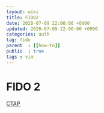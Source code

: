 ```yaml
---
layout: wiki
title: FIDO2 
date: 2020-07-09 22:00:00 +0900
updated: 2020-07-09 22:00:00 +0900
categories: auth
tag: fido
parent  : [[how-to]]
public  : true
tags : vim
---
```

# FIDO 2 

[CTAP](CTAP)
